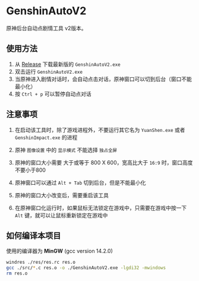 # GenshinAutoV2
原神后台自动点剧情工具 v2版本。

## 使用方法
1. 从 [Release](https://github.com/SyrieYume/GenshinAutoV2/releases/latest) 下载最新版的 `GenshinAutoV2.exe`
2. 双击运行 `GenshinAutoV2.exe`
3. 当原神进入剧情对话时，会自动点击对话，原神窗口可以切到后台（窗口不能最小化）
4. 按 `Ctrl + p` 可以暂停自动点对话

## 注意事项
1. 在启动该工具时，除了游戏进程外，不要运行其它名为 `YuanShen.exe` 或者 `GenshinImpact.exe` 的进程
  
2. 原神 `图像设置` 中的 `显示模式` 不能选择 `独占全屏`

3. 原神的窗口大小需要 大于或等于 800 X 600，宽高比大于 `16:9` 时，窗口高度不要小于800
   
4. 原神窗口可以通过 `Alt + Tab` 切到后台，但是不能最小化
   
5. 原神的窗口大小改变后，需要重启该工具
   
6. 在原神窗口化运行时，如果鼠标无法锁定在游戏中，只需要在游戏中按一下 `Alt` 键，就可以让鼠标重新锁定在游戏中

## 如何编译本项目
使用的编译器为 **MinGW** (gcc version 14.2.0)
```bash
windres ./res/res.rc res.o
gcc ./src/*.c res.o -o ./GenshinAutoV2.exe -lgdi32 -mwindows
rm res.o
```

